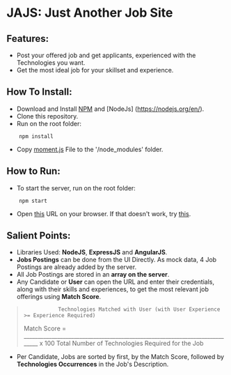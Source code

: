 # JAJS: Just Another Job Site

## Features: 
  * Post your offered job and get applicants, experienced with the Technologies you want.
  * Get the most ideal job for your skillset and experience.
    
## How To Install:
  * Download and Install [NPM](https://www.npmjs.com/) and [NodeJs] (https://nodejs.org/en/).
  * Clone this repository.
  * Run on the root folder:
```
    npm install
```
  * Copy [moment.js](https://momentjs.com/downloads/moment.js) File to the '/node_modules' folder.
    
## How to Run:
  * To start the server, run on the root folder:
``` 
    npm start
```
  * Open [this](http://localhost:8000) URL on your browser. If that doesn't work, try [this](http://localhost:9000).

## Salient Points:
  * Libraries Used: **NodeJS**, **ExpressJS** and **AngularJS**.
  * **Jobs Postings** can be done from the UI Directly. As mock data, 4 Job Postings are already added by the server.
  * All Job Postings are stored in an **array on the server**.
  * Any Candidate or **User** can open the URL and enter their credentials, along with their skills and experiences, to get the most relevant job offerings using **Match Score**.
  >                Technologies Matched with User (with User Experience >= Experience Required)
  > Match Score = _____________________________________________________________________________ x 100
  >                         Total Number of Technologies Required for the Job
  * Per Candidate, Jobs are sorted by first, by the Match Score, followed by **Technologies Occurrences** in the Job's Description.
    
    
